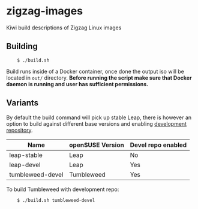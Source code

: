 # zigzag-images

Kiwi build descriptions of Zigzag Linux images

## Building

        $ ./build.sh

Build runs inside of a Docker container, once done the output iso will be located in `out/` directory. **Before running the script make sure that Docker daemon is running and user has sufficient permissions.**

## Variants

By default the build command will pick up stable Leap, there is however an option to build against different base versions and enabling [development repository](https://build.opensuse.org/project/show/home:mkrwc:zigzag:devel).

| Name               | openSUSE Version | Devel repo enabled   |
|--------------------|------------------|----------------------|
| leap-stable        | Leap             | No                   |
| leap-devel         | Leap             | Yes                  |
| tumbleweed-devel   | Tumbleweed       | Yes                  |

To build Tumbleweed with development repo:

        $ ./build.sh tumbleweed-devel
